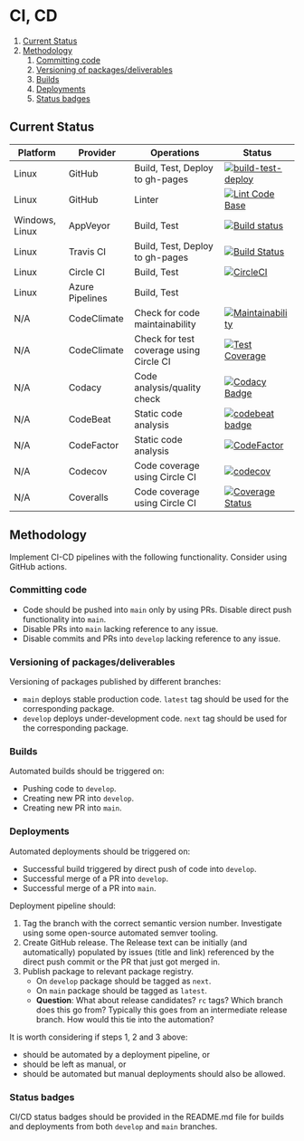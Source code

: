 # CI, CD

1. [Current Status](#current-status)
2. [Methodology](#methodology)
    1. [Committing code](#committing-code)
    2. [Versioning of packages/deliverables](#versioning-of-packagesdeliverables)
    3. [Builds](#builds)
    4. [Deployments](#deployments)
    5. [Status badges](#status-badges)

## Current Status

| Platform       | Provider        | Operations                              | Status                                                                                                                                                                                                                                                                                 |
| -------------- | --------------- | --------------------------------------- | -------------------------------------------------------------------------------------------------------------------------------------------------------------------------------------------------------------------------------------------------------------------------------------- |
| Linux          | GitHub          | Build, Test, Deploy to gh-pages         | [![build-test-deploy](https://github.com/manastalukdar/template-repo/workflows/build-test-deploy/badge.svg)](https://github.com/manastalukdar/template-repo/actions)                                                                                                                   |
| Linux          | GitHub          | Linter                                  | [![Lint Code Base](https://github.com/manastalukdar/template-repo/actions/workflows/linter.yml/badge.svg)](https://github.com/manastalukdar/template-repo/actions/workflows/linter.yml)                                                                                                |
| Windows, Linux | AppVeyor        | Build, Test                             | [![Build status](https://ci.appveyor.com/api/projects/status/y9qup8owf4e53m8h?svg=true)](https://ci.appveyor.com/project/manastalukdar/template-repo)                                                                                                                                  |
| Linux          | Travis CI       | Build, Test, Deploy to gh-pages         | [![Build Status](https://travis-ci.org/manastalukdar/template-repo.svg?branch=main)](https://travis-ci.com/manastalukdar/template-repo)                                                                                                                                                |
| Linux          | Circle CI       | Build, Test                             | [![CircleCI](https://circleci.com/gh/manastalukdar/template-repo/tree/main.svg?style=svg)](https://circleci.com/gh/manastalukdar/template-repo/tree/main)                                                                                                                              |
| Linux          | Azure Pipelines | Build, Test                             |                                                                                                                                                                                                                                                                                        |
| N/A            | CodeClimate     | Check for code maintainability          | [![Maintainability](https://api.codeclimate.com/v1/badges/2e2bfc548d29f566051a/maintainability)](https://codeclimate.com/github/manastalukdar/template-repo/maintainability)                                                                                                           |
| N/A            | CodeClimate     | Check for test coverage using Circle CI | [![Test Coverage](https://api.codeclimate.com/v1/badges/2e2bfc548d29f566051a/test_coverage)](https://codeclimate.com/github/manastalukdar/template-repo/test_coverage)                                                                                                                 |
| N/A            | Codacy          | Code analysis/quality check             | [![Codacy Badge](https://app.codacy.com/project/badge/Grade/b10299a64e704411ba321229fcad3e04)](https://www.codacy.com/gh/manastalukdar/template-repo/dashboard?utm_source=github.com&amp;utm_medium=referral&amp;utm_content=manastalukdar/template-repo&amp;utm_campaign=Badge_Grade) |
| N/A            | CodeBeat        | Static code analysis                    | [![codebeat badge](https://codebeat.co/badges/29ea0010-206a-433c-813d-55eba8e9edaf)](https://codebeat.co/projects/github-com-computer-science-engineering-learning-computer-science-main)                                                                                              |
| N/A            | CodeFactor      | Static code analysis                    | [![CodeFactor](https://www.codefactor.io/repository/github/manastalukdar/template-repo/badge)](https://www.codefactor.io/repository/github/manastalukdar/template-repo)                                                                                                                |
| N/A            | Codecov         | Code coverage using Circle CI           | [![codecov](https://codecov.io/gh/manastalukdar/template-repo/branch/main/graph/badge.svg?token=IN47ioiCTU)](undefined)                                                                                                                                                                |
| N/A            | Coveralls       | Code coverage using Circle CI           | [![Coverage Status](https://coveralls.io/repos/github/manastalukdar/template-repo/badge.svg?branch=main)](https://coveralls.io/github/manastalukdar/template-repo?branch=main)                                                                                                         |

## Methodology

Implement CI-CD pipelines with the following functionality. Consider using GitHub actions.

### Committing code

- Code should be pushed into `main` only by using PRs. Disable direct push functionality into `main`.
- Disable PRs into `main` lacking reference to any issue.
- Disable commits and PRs into `develop` lacking reference to any issue.

### Versioning of packages/deliverables

Versioning of packages published by different branches:

- `main` deploys stable production code. `latest` tag should be used for the corresponding package.
- `develop` deploys under-development code. `next` tag should be used for the corresponding package.

### Builds

Automated builds should be triggered on:

- Pushing code to `develop`.
- Creating new PR into `develop`.
- Creating new PR into `main`.

### Deployments

Automated deployments should be triggered on:

- Successful build triggered by direct push of code into `develop`.
- Successful merge of a PR into `develop`.
- Successful merge of a PR into `main`.

Deployment pipeline should:

1. Tag the branch with the correct semantic version number. Investigate using some open-source automated semver tooling.
2. Create GitHub release. The Release text can be initially (and automatically) populated by issues (title and link) referenced by the direct push commit or the PR that just got merged in.
3. Publish package to relevant package registry.
    - On `develop` package should be tagged as `next`.
    - On `main` package should be tagged as `latest`.
    - **Question**: What about release candidates? `rc` tags? Which branch does this go from? Typically this goes from an intermediate release branch. How would this tie into the automation?

It is worth considering if steps 1, 2 and 3 above:

- should be automated by a deployment pipeline, or
- should be left as manual, or
- should be automated but manual deployments should also be allowed.

### Status badges

CI/CD status badges should be provided in the README.md file for builds and deployments from both `develop` and `main` branches.
